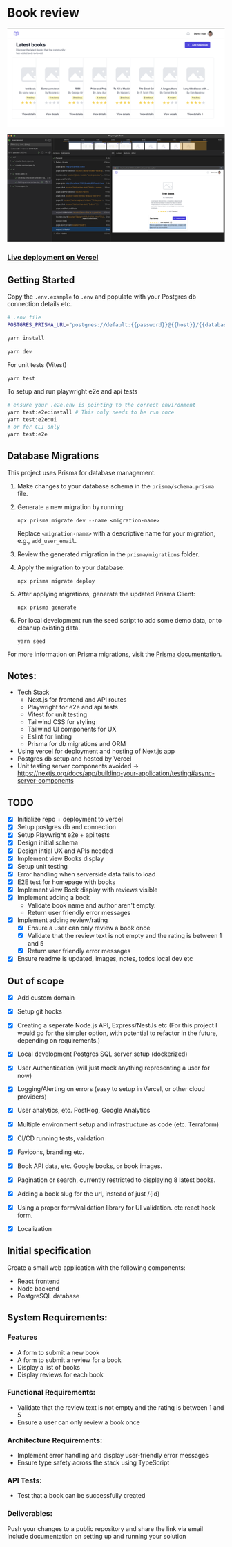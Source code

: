 # Book review

![preview](github/preview.png)

![e2e](github/e2e.png)

### [Live deployment on Vercel](https://book-review-sage.vercel.app)


## Getting Started

Copy the `.env.example` to `.env` and populate with your Postgres db connection details etc.
```bash
# .env file
POSTGRES_PRISMA_URL="postgres://default:{{password}}@{{host}}/{{databaseName}}?pgbouncer=true&connect_timeout=15&sslmode=require"
```

```bash
yarn install
```

```bash
yarn dev
```

For unit tests (Vitest)
```bash
yarn test
```

To setup and run playwright e2e and api tests
```bash
# ensure your .e2e.env is pointing to the correct environment
yarn test:e2e:install # This only needs to be run once
yarn test:e2e:ui
# or for CLI only
yarn test:e2e
```

## Database Migrations

This project uses Prisma for database management.

1. Make changes to your database schema in the `prisma/schema.prisma` file.

2. Generate a new migration by running:
   ```
   npx prisma migrate dev --name <migration-name>
   ```
   Replace `<migration-name>` with a descriptive name for your migration, e.g., `add_user_email`.

3. Review the generated migration in the `prisma/migrations` folder.

4. Apply the migration to your database:
   ```
   npx prisma migrate deploy
   ```

5. After applying migrations, generate the updated Prisma Client:
   ```
   npx prisma generate
   ```

6. For local development run the seed script to add some demo data, or to cleanup existing data.
   ```
   yarn seed
   ```

For more information on Prisma migrations, visit the [Prisma documentation](https://www.prisma.io/docs/concepts/components/prisma-migrate).

## Notes:
- Tech Stack
    - Next.js for frontend and API routes
    - Playwright for e2e and api tests
    - Vitest for unit testing
    - Tailwind CSS for styling
    - Tailwind UI components for UX
    - Eslint for linting
    - Prisma for db migrations and ORM 
- Using vercel for deployment and hosting of Next.js app
- Postgres db setup and hosted by Vercel
- Unit testing server components avoided -> https://nextjs.org/docs/app/building-your-application/testing#async-server-components

## TODO
- [x] Initialize repo + deployment to vercel
- [x] Setup postgres db and connection
- [x] Setup Playwright e2e + api tests
- [x] Design initial schema
- [x] Design intial UX and APIs needed
- [x] Implement view Books display
- [x] Setup unit testing
- [x] Error handling when serverside data fails to load
- [x] E2E test for homepage with books
- [x] Implement view Book display with reviews visible
- [x] Implement adding a book 
   - Validate book name and author aren't empty.
   - Return user friendly error messages
- [x] Implement adding review/rating
   - [x] Ensure a user can only review a book once
   - [x] Validate that the review text is not empty and the rating is between 1 and 5
   - [x] Return user friendly error messages
- [x] Ensure readme is updated, images, notes, todos local dev etc

## Out of scope
- [x] Add custom domain
- [x] Setup git hooks
- [x] Creating a seperate Node.js API, Express/NestJs etc (For this project I would go for the simpler option, with potential to refactor in the future, depending on requirements.)
- [x] Local development Postgres SQL server setup (dockerized)
- [x] User Authentication (will just mock anything representing a user for now)
- [x] Logging/Alerting on errors (easy to setup in Vercel, or other cloud providers)
- [x] User analytics, etc. PostHog, Google Analytics
- [x] Multiple environment setup and infrastructure as code (etc. Terraform)
- [x] CI/CD running tests, validation
- [x] Favicons, branding etc.
- [x] Book API data, etc. Google books, or book images.
- [x] Pagination or search, currently restricted to displaying 8 latest books.
- [x] Adding a book slug for the url, instead of just /{id}
- [x] Using a proper form/validation library for UI validation. etc react hook form.
- [x] Localization


## Initial specification
Create a small web application with the following components:

- React frontend
- Node backend
- PostgreSQL database

## System Requirements:

### Features

- A form to submit a new book
- A form to submit a review for a book
- Display a list of books
- Display reviews for each book

### Functional Requirements:

- Validate that the review text is not empty and the rating is between 1 and 5
- Ensure a user can only review a book once

### Architecture Requirements:
- Implement error handling and display user-friendly error messages
- Ensure type safety across the stack using TypeScript

### API Tests:
- Test that a book can be successfully created

### Deliverables:

Push your changes to a public repository and share the link via email
Include documentation on setting up and running your solution
